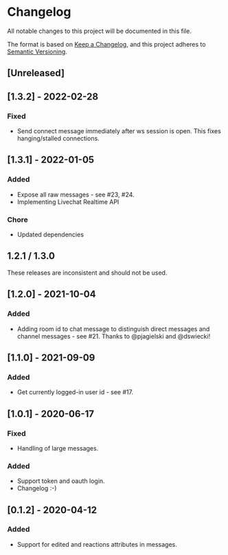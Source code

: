 # Changelog

All notable changes to this project will be documented in this file.

The format is based on [Keep a Changelog](https://keepachangelog.com/en/1.0.0/),
and this project adheres to [Semantic Versioning](https://semver.org/spec/v2.0.0.html).

## [Unreleased]

## [1.3.2] - 2022-02-28

### Fixed

- Send connect message immediately after ws session is open. 
This fixes hanging/stalled connections.

## [1.3.1] - 2022-01-05

### Added

- Expose all raw messages - see #23, #24.
- Implementing Livechat Realtime API

### Chore
- Updated dependencies

## 1.2.1 / 1.3.0
These releases are inconsistent and should not be used.

## [1.2.0] - 2021-10-04

### Added

- Adding room id to chat message to distinguish direct messages and channel messages - see #21. Thanks to @pjagielski and
  @dswiecki!

## [1.1.0] - 2021-09-09

### Added

- Get currently logged-in user id - see #17.

## [1.0.1] - 2020-06-17

### Fixed

- Handling of large messages.

### Added

- Support token and oauth login.
- Changelog :-)

## [0.1.2] - 2020-04-12

### Added

- Support for edited and reactions attributes in messages.
